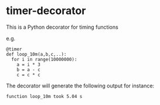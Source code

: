 # timer-decorator

This is a Python decorator for timing functions

e.g.

```
@timer
def loop_10m(a,b,c,..):
  for i in range(10000000):
    a = i * 3
    b = a - c
    c = c * c
```

The decorator will generate the following output for instance:

```function loop_10m took 5.04 s```

